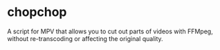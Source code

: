 # chopchop
A script for MPV that allows you to cut out parts of videos with FFMpeg, without re-transcoding or affecting the original quality.
